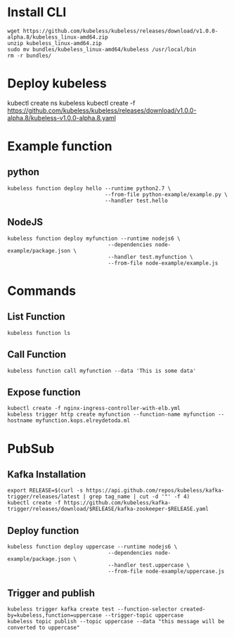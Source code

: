 # Install CLI
```
wget https://github.com/kubeless/kubeless/releases/download/v1.0.0-alpha.8/kubeless_linux-amd64.zip
unzip kubeless_linux-amd64.zip
sudo mv bundles/kubeless_linux-amd64/kubeless /usr/local/bin
rm -r bundles/
```

# Deploy kubeless
kubectl create ns kubeless
kubectl create -f https://github.com/kubeless/kubeless/releases/download/v1.0.0-alpha.8/kubeless-v1.0.0-alpha.8.yaml 

# Example function

## python
```
kubeless function deploy hello --runtime python2.7 \
                               --from-file python-example/example.py \
                               --handler test.hello
```
## NodeJS
```
kubeless function deploy myfunction --runtime nodejs6 \
                                --dependencies node-example/package.json \
                                --handler test.myfunction \
                                --from-file node-example/example.js
```

# Commands

## List Function
```
kubeless function ls
```
## Call Function
```
kubeless function call myfunction --data 'This is some data'
```

## Expose function
```
kubectl create -f nginx-ingress-controller-with-elb.yml
kubeless trigger http create myfunction --function-name myfunction --hostname myfunction.kops.elreydetoda.ml
```


# PubSub
## Kafka Installation
```
export RELEASE=$(curl -s https://api.github.com/repos/kubeless/kafka-trigger/releases/latest | grep tag_name | cut -d '"' -f 4)
kubectl create -f https://github.com/kubeless/kafka-trigger/releases/download/$RELEASE/kafka-zookeeper-$RELEASE.yaml
```

## Deploy function
```
kubeless function deploy uppercase --runtime nodejs6 \
                                --dependencies node-example/package.json \
                                --handler test.uppercase \
                                --from-file node-example/uppercase.js
```

## Trigger and publish
```
kubeless trigger kafka create test --function-selector created-by=kubeless,function=uppercase --trigger-topic uppercase
kubeless topic publish --topic uppercase --data "this message will be converted to uppercase"
```
